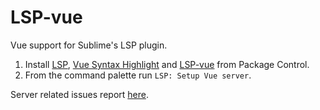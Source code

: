 # LSP-vue

Vue support for Sublime's LSP plugin.

1. Install [LSP](https://packagecontrol.io/packages/LSP), [Vue Syntax Highlight](https://packagecontrol.io/packages/Vue%20Syntax%20Highlight) and [LSP-vue]() from Package Control.
2. From the command palette run `LSP: Setup Vue server`.

Server related issues report [here](https://github.com/vuejs/vetur).